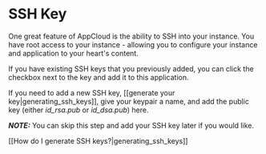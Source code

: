 # SSH Key

One great feature of AppCloud is the ability to SSH into your instance. You have root access to your instance - allowing you to configure your instance and application to your heart's content.

If you have existing SSH keys that you previously added, you can click the checkbox next to the key and add it to this application.

If you need to add a new SSH key, [[generate your key|generating_ssh_keys]], give your keypair a name, and add the public key (either *id_rsa.pub* or *id_dsa.pub*) here.

***NOTE:*** You can skip this step and add your SSH key later if you would like.

[[How do I generate SSH keys?|generating_ssh_keys]]
